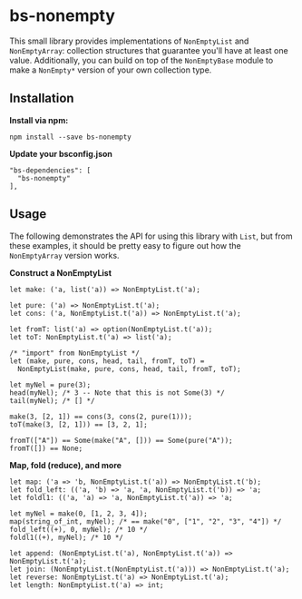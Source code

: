 # bs-nonempty

This small library provides implementations of `NonEmptyList` and `NonEmptyArray`: collection structures that guarantee you'll have at least one value. Additionally, you can build on top of the `NonEmptyBase` module to make a `NonEmpty*` version of your own collection type.

## Installation

**Install via npm:**

`npm install --save bs-nonempty`

**Update your bsconfig.json**

```
"bs-dependencies": [
  "bs-nonempty"
],
```

## Usage

The following demonstrates the API for using this library with `List`, but from these examples, it should be pretty easy to figure out how the `NonEmptyArray` version works.

**Construct a NonEmptyList**

```reason
let make: ('a, list('a)) => NonEmptyList.t('a);
```

```reason
let pure: ('a) => NonEmptyList.t('a);
let cons: ('a, NonEmptyList.t('a)) => NonEmptyList.t('a);
```

```reason
let fromT: list('a) => option(NonEmptyList.t('a));
let toT: NonEmptyList.t('a) => list('a);
```

```reason
/* "import" from NonEmptyList */
let (make, pure, cons, head, tail, fromT, toT) =
  NonEmptyList(make, pure, cons, head, tail, fromT, toT);

let myNel = pure(3);
head(myNel); /* 3 -- Note that this is not Some(3) */
tail(myNel); /* [] */

make(3, [2, 1]) == cons(3, cons(2, pure(1)));
toT(make(3, [2, 1])) == [3, 2, 1];

fromT(["A"]) == Some(make("A", [])) == Some(pure("A"));
fromT([]) == None;
```

**Map, fold (reduce), and more**

```reason
let map: ('a => 'b, NonEmptyList.t('a)) => NonEmptyList.t('b);
let fold_left: (('a, 'b) => 'a, 'a, NonEmptyList.t('b)) => 'a;
let foldl1: (('a, 'a) => 'a, NonEmptyList.t('a)) => 'a;

let myNel = make(0, [1, 2, 3, 4]);
map(string_of_int, myNel); /* == make("0", ["1", "2", "3", "4"]) */
fold_left((+), 0, myNel); /* 10 */
foldl1((+), myNel); /* 10 */
```

```reason
let append: (NonEmptyList.t('a), NonEmptyList.t('a)) => NonEmptyList.t('a);
let join: (NonEmptyList.t(NonEmptyList.t('a))) => NonEmptyList.t('a);
let reverse: NonEmptyList.t('a) => NonEmptyList.t('a);
let length: NonEmptyList.t('a) => int;
```
